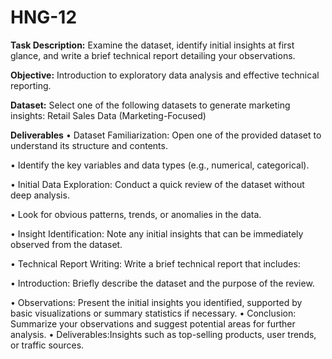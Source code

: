 # HNG-12
**Task Description:**
Examine the dataset, identify initial insights at first glance, and write a brief technical report detailing your observations.

**Objective:**
Introduction to exploratory data analysis and effective technical reporting.

 **Dataset:**
Select one of the following datasets to generate marketing insights:
	Retail Sales Data (Marketing-Focused)

  **Deliverables**
•	Dataset Familiarization: Open one of the provided dataset to understand its structure and contents.

•	Identify the key variables and data types (e.g., numerical, categorical).

•	Initial Data Exploration: Conduct a quick review of the dataset without deep analysis.

•	Look for obvious patterns, trends, or anomalies in the data.

•	Insight Identification: Note any initial insights that can be immediately observed from the dataset.

•	Technical Report Writing: Write a brief technical report that includes:

•	Introduction: Briefly describe the dataset and the purpose of the review.

•	Observations: Present the initial insights you identified, supported by basic visualizations or summary statistics if necessary.
•	Conclusion: Summarize your observations and suggest potential areas for further analysis.
•	Deliverables:Insights such as top-selling products, user trends, or traffic sources.


